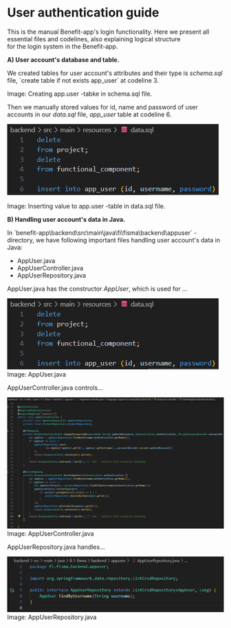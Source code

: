 # User authentication guide

This is the manual Benefit-app's login functionality.
Here we present all essential files and codelines, 
also explaining logical structure  
for the login system in the Benefit-app. 

**A) User account's database and table.** 

We created tables for user account's attributes
and their type is *schema.sql* file, 
´create table if not exists app_user´ at codeline 3.

Image: Creating app.user -tabke in schema.sql file.

Then we manually stored values for id, name 
and password of user accounts in our *data.sql* 
file, *app_user* table at codeline 6.

![img.png](img/images_for_manuals/data_sql_app_user_table.png)

Image: Inserting value to app.user -table in data.sql file.

**B) Handling user account's data in Java.**

In ´benefit-app\backend\src\main\java\fi\fisma\backend\appuser´ -directory,
we have following important files handling user account's data in Java:

* AppUser.java
* AppUserController.java
* AppUserRepository.java

AppUser.java has the constructor *AppUser*, which is used for ...

![img.png](img/images_for_manuals/data_sql_app_user_table.png)
Image: AppUser.java

AppUserController.java controls...

![img.png](img/images_for_manuals/AppUserController_Java.png)
Image: AppUserController.java

AppUserRepository.java handles...

![img.png](img/images_for_manuals/AppUserRepository_Java.png)
Image: AppUserRepository.java


